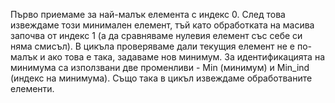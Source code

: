 Първо приемаме за най-малък елемента с индекс 0. След това извеждаме този минимален елемент, тъй като обработката на масива започва от индекс 1 (а да сравняваме нулевия елемент със себе си няма смисъл). В цикъла проверяваме дали текущия елемент не е по-малък и ако това е така, задаваме нов минимум. За идентификацията на минимума са използвани две променливи - Min (минимум) и Min_ind (индекс на минимума). Също така в цикъл извеждаме обработваните елементи.
